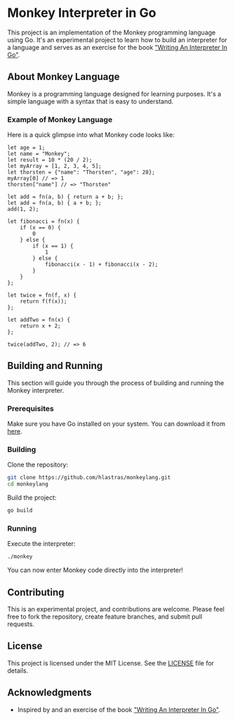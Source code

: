 # Monkey Interpreter in Go

This project is an implementation of the Monkey programming language using Go. It's an experimental project to learn how to build an interpreter for a language and serves as an exercise for the book ["Writing An Interpreter In Go"](https://www.amazon.es/gp/product/3982016118).

## About Monkey Language

Monkey is a programming language designed for learning purposes. It's a simple language with a syntax that is easy to understand.

### Example of Monkey Language

Here is a quick glimpse into what Monkey code looks like:

```monkey
let age = 1;
let name = "Monkey";
let result = 10 * (20 / 2);
let myArray = [1, 2, 3, 4, 5];
let thorsten = {"name": "Thorsten", "age": 28};
myArray[0] // => 1
thorsten["name"] // => "Thorsten"

let add = fn(a, b) { return a + b; };
let add = fn(a, b) { a + b; };
add(1, 2);

let fibonacci = fn(x) {
    if (x == 0) {
        0
    } else {
        if (x == 1) {
            1
        } else {
            fibonacci(x - 1) + fibonacci(x - 2);
        }
    }
};

let twice = fn(f, x) { 
    return f(f(x));
};

let addTwo = fn(x) { 
    return x + 2;
};

twice(addTwo, 2); // => 6
```

## Building and Running

This section will guide you through the process of building and running the Monkey interpreter.

### Prerequisites

Make sure you have Go installed on your system. You can download it from [here](https://golang.org/).

### Building

Clone the repository:

```bash
git clone https://github.com/hlastras/monkeylang.git
cd monkeylang
```

Build the project:

```bash
go build
```

### Running

Execute the interpreter:

```bash
./monkey
```

You can now enter Monkey code directly into the interpreter!

## Contributing

This is an experimental project, and contributions are welcome. Please feel free to fork the repository, create feature branches, and submit pull requests.

## License

This project is licensed under the MIT License. See the [LICENSE](LICENSE) file for details.

## Acknowledgments

* Inspired by and an exercise of the book ["Writing An Interpreter In Go"](https://www.amazon.es/gp/product/3982016118).

